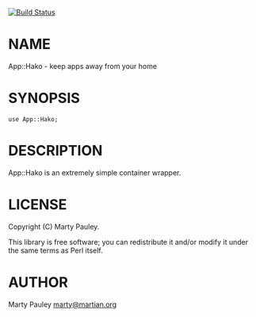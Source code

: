 [![Build Status](https://travis-ci.org/maokt/hako.svg?branch=master)](https://travis-ci.org/maokt/hako)
# NAME

App::Hako - keep apps away from your home

# SYNOPSIS

    use App::Hako;

# DESCRIPTION

App::Hako is an extremely simple container wrapper.

# LICENSE

Copyright (C) Marty Pauley.

This library is free software; you can redistribute it and/or modify
it under the same terms as Perl itself.

# AUTHOR

Marty Pauley <marty@martian.org>
